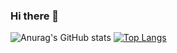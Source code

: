 ### Hi there 👋
![Anurag's GitHub stats](https://github-readme-stats.vercel.app/api?username=PyoYurim&show_icons=true&theme=radical)
[![Top Langs](https://github-readme-stats.vercel.app/api/top-langs/?username=PyoYurim&layout=compact&theme=radical)](https://github.com/PyoYurim/github-readme-stats)


<!--
**PyoYurim/PyoYurim** is a ✨ _special_ ✨ repository because its `README.md` (this file) appears on your GitHub profile.

Here are some ideas to get you started:

- 🔭 I’m currently working on ...
- 🌱 I’m currently learning ...
- 👯 I’m looking to collaborate on ...
- 🤔 I’m looking for help with ...
- 💬 Ask me about ...
- 📫 How to reach me: ...
- 😄 Pronouns: ...
- ⚡ Fun fact: ...
-->
